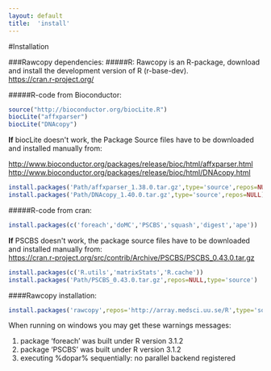 ```yaml
---
layout: default
title:  'install'
---
```


#Installation

###Rawcopy dependencies:
#####R:
Rawcopy is an R-package, download and install the development version of R (r-base-dev).  
<a href='https://cran.r-project.org/'>https://cran.r-project.org/</a> 


#####R-code from Bioconductor:

```R
source("http://bioconductor.org/biocLite.R")
biocLite("affxparser")
biocLite("DNAcopy")
```

**If** biocLite doesn't work, the Package Source files have to be downloaded and installed manually from:

<a href='http://www.bioconductor.org/packages/release/bioc/html/affxparser.html'>http://www.bioconductor.org/packages/release/bioc/html/affxparser.html</a>  
<a href='http://www.bioconductor.org/packages/release/bioc/html/DNAcopy.html'>http://www.bioconductor.org/packages/release/bioc/html/DNAcopy.html</a>


```R
install.packages('Path/affxparser_1.38.0.tar.gz',type='source',repos=NULL)
install.packages('Path/DNAcopy_1.40.0.tar.gz',type='source',repos=NULL)
```

#####R-code from cran:

```R
install.packages(c('foreach','doMC','PSCBS','squash','digest','ape'))
```

**If** PSCBS doesn't work, the package source files have to be downloaded and installed manually from:  
<a href='https://cran.r-project.org/src/contrib/Archive/PSCBS/PSCBS_0.43.0.tar.gz'>https://cran.r-project.org/src/contrib/Archive/PSCBS/PSCBS_0.43.0.tar.gz</a> 

```R
install.packages(c('R.utils','matrixStats','R.cache'))
install.packages('Path/PSCBS_0.43.0.tar.gz',repos=NULL,type='source')
```


####Rawcopy installation:

```R
install.packages('rawcopy',repos='http://array.medsci.uu.se/R',type='source')
```


When running on windows you may get these warnings messages:

1. package ‘foreach’ was built under R version 3.1.2
2. package ‘PSCBS’ was built under R version 3.1.2
3. executing %dopar% sequentially: no parallel backend registered  

